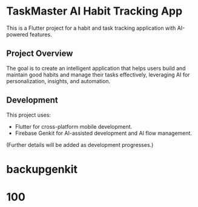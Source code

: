 # TaskMaster AI Habit Tracking App

This is a Flutter project for a habit and task tracking application with AI-powered features.

## Project Overview

The goal is to create an intelligent application that helps users build and maintain good habits and manage their tasks effectively, leveraging AI for personalization, insights, and automation.

## Development

This project uses:
- Flutter for cross-platform mobile development.
- Firebase Genkit for AI-assisted development and AI flow management.

(Further details will be added as development progresses.)
# backupgenkit
# 100
